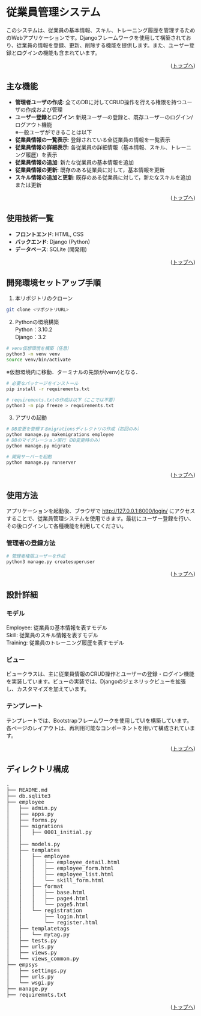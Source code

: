 # 従業員管理システム

このシステムは、従業員の基本情報、スキル、トレーニング履歴を管理するためのWebアプリケーションです。Djangoフレームワークを使用して構築されており、従業員の情報を登録、更新、削除する機能を提供します。また、ユーザー登録とログインの機能も含まれています。
<p align="right">(<a href="#top">トップへ</a>)</p>


## 主な機能
- **管理者ユーザの作成**: 全てのDBに対してCRUD操作を行える権限を持つユーザの作成および管理
- **ユーザー登録とログイン**: 新規ユーザーの登録と、既存ユーザーのログイン/ログアウト機能  
※一般ユーザができることは以下
- **従業員情報の一覧表示**: 登録されている全従業員の情報を一覧表示
- **従業員情報の詳細表示**: 各従業員の詳細情報（基本情報、スキル、トレーニング履歴）を表示
- **従業員情報の追加**: 新たな従業員の基本情報を追加
- **従業員情報の更新**: 既存のある従業員に対して，基本情報を更新
- **スキル情報の追加と更新**: 既存のある従業員に対して，新たなスキルを追加または更新
<p align="right">(<a href="#top">トップへ</a>)</p>

## 使用技術一覧

- **フロントエンド**: HTML, CSS
- **バックエンド**: Django (Python)
- **データベース**: SQLite (開発用)
<p align="right">(<a href="#top">トップへ</a>)</p>


## 開発環境セットアップ手順

1. 本リポジトリのクローン

```bash
git clone <リポジトリURL>
```
2. Pythonの環境構築  
Python：3.10.2  
Django：3.2  
```bash
# venv仮想環境を構築（任意）
python3 -m venv venv
source venv/bin/activate
```
※仮想環境内に移動．ターミナルの先頭が(venv)となる．
```bash
# 必要なパッケージをインストール
pip install -r requirements.txt
```
```bash
# requirements.txtの作成は以下（ここでは不要）
python3 -m pip freeze > requirements.txt
```
3. アプリの起動
```bash
# DB変更を管理するmigrationsディレクトリの作成（初回のみ）
python manage.py makemigrations employee
# DBのマイグレーション実行（DB変更時のみ）
python manage.py migrate
```
```bash
# 開発サーバーを起動
python manage.py runserver
```
<p align="right">(<a href="#top">トップへ</a>)</p>

## 使用方法
アプリケーションを起動後、ブラウザで http://127.0.0.1:8000/login/ にアクセスすることで、従業員管理システムを使用できます。最初にユーザー登録を行い、その後ログインして各種機能を利用してください。
### 管理者の登録方法
```bash
# 管理者権限ユーザーを作成
python3 manage.py createsuperuser
```
<p align="right">(<a href="#top">トップへ</a>)</p>

## 設計詳細
### モデル  
Employee: 従業員の基本情報を表すモデル  
Skill: 従業員のスキル情報を表すモデル   
Training: 従業員のトレーニング履歴を表すモデル  

### ビュー
ビュークラスは、主に従業員情報のCRUD操作とユーザーの登録・ログイン機能を実装しています。ビューの実装では、Djangoのジェネリックビューを拡張し、カスタマイズを加えています。

### テンプレート
テンプレートでは、Bootstrapフレームワークを使用してUIを構築しています。各ページのレイアウトは、再利用可能なコンポーネントを用いて構成されています。
<p align="right">(<a href="#top">トップへ</a>)</p>


## ディレクトリ構成
<pre>
.
├── README.md  
├── db.sqlite3   
├── employee  
│   ├── admin.py  
│   ├── apps.py  
│   ├── forms.py  
│   ├── migrations  
│   │   ├── 0001_initial.py  
│   │  
│   ├── models.py  
│   ├── templates  
│   │   ├── employee  
│   │   │   ├── employee_detail.html  
│   │   │   ├── employee_form.html  
│   │   │   ├── employee_list.html  
│   │   │   └── skill_form.html  
│   │   ├── format  
│   │   │   ├── base.html  
│   │   │   ├── page4.html  
│   │   │   └── page5.html  
│   │   └── registration  
│   │       ├── login.html  
│   │       └── register.html  
│   ├── templatetags  
│   │   └── mytag.py  
│   ├── tests.py  
│   ├── urls.py  
│   ├── views.py  
│   └── views_common.py  
├── empsys  
│   ├── settings.py  
│   ├── urls.py  
│   └── wsgi.py  
├── manage.py  
├── requiremnts.txt  
</pre>
<p align="right">(<a href="#top">トップへ</a>)</p>
